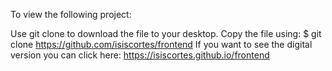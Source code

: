 
To view the following project:

Use git clone to download the file to your desktop.
Copy the file using: $ git clone https://github.com/isiscortes/frontend
If you want to see the digital version you can click here: https://isiscortes.github.io/frontend
